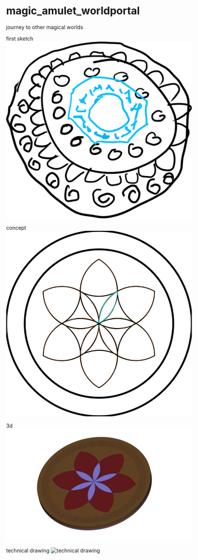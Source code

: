 # magic_amulet_worldportal
journey to other magical worlds

first sketch
![first sketch](amulet.svg)

concept
![concept sketch](amulet2.svg)

3d
![technical drawing](model/export/magic_amulet_worldportal_3d.png)

technical drawing
![technical drawing](model/export/overview.svg)
